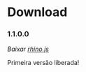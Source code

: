# Download

### 1.1.0.0
  *Baixar [rhino.js](https://raw.githubusercontent.com/zbraestudio/rhinoJS/v1.1.0.0/dist/rhinoJS.js)*
  
  Primeira versão liberada!
